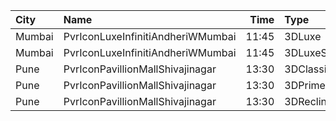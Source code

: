 | City   | Name                              |  Time | Type           | Price | Capacity | Booked |
| :----- | :-------------------------------- | ----: | :------------- | ----: | -------: | -----: |
| Mumbai | PvrIconLuxeInfinitiAndheriWMumbai | 11:45 | 3DLuxe         |  450₹ |       51 |     27 |
| Mumbai | PvrIconLuxeInfinitiAndheriWMumbai | 11:45 | 3DLuxeSuperior |  450₹ |       33 |     21 |
| Pune   | PvrIconPavillionMallShivajinagar  | 13:30 | 3DClassic      |  180₹ |       14 |      0 |
| Pune   | PvrIconPavillionMallShivajinagar  | 13:30 | 3DPrime        |  180₹ |       67 |     26 |
| Pune   | PvrIconPavillionMallShivajinagar  | 13:30 | 3DRecliner     |  350₹ |        4 |      3 |